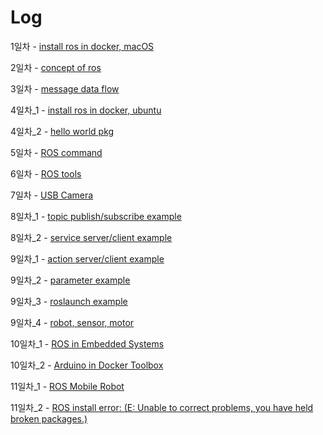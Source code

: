 # Log
1일차 - [install ros in docker, macOS](install/day1_docker_install_ros.md)

2일차 - [concept of ros](concept/day2_ros_concept.md)

3일차 - [message data flow](concept/day3_message_data_flow.md)

4일차_1 - [install ros in docker, ubuntu](install/day4_docker_install_ros_in_ubuntu.md)

4일차_2 - [hello world pkg](example/day4_create_pkg.md)

5일차 - [ROS command](concept/day5_ros_command.md)

6일차 - [ROS tools](concept/day6_ros_tools.md)

7일차 - [USB Camera](install/day7_usb_camera.md)

8일차_1 - [topic publish/subscribe example](example/day8_ROS_topic_demo.md)

8일차_2 - [service server/client example](example/day8_ROS_service_demo.md)

9일차_1 - [action server/client example](example/day9_ROS_action_demo.md)

9일차_2 - [parameter example](example/day9_ROS_parameter_demo.md)

9일차_3 - [roslaunch example](example/day9_ROS_launch_demo.md)

9일차_4 - [robot, sensor, motor](concept/day9_robot_sensor_motor.md)

10일차_1 - [ROS in Embedded Systems](concept/day10_ROS_in_Embedded_Systems.md)

10일차_2 - [Arduino in Docker Toolbox](install/day10_Docker_Arduino.md)

11일차_1 - [ROS Mobile Robot](concept/day11_ROS_mobile_robot.md)

11일차_2 - [ROS install error: (E: Unable to correct problems, you have held broken packages.)](install/day11_ROS_Broken_Package.md)